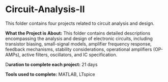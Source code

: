 # Circuit-Analysis-II
This folder contains four projects related to circuit analysis and design. 

**What the Project is About:** This folder contains detailed descriptions encompassing the analysis and design of electronic circuits, including transistor biasing, small-signal models, amplifier frequency response, feedback mechanisms, stability considerations, operational amplifiers (OP-AMPs), active filters, oscillators, and IC specification.

D**uration to complete each project:** 21 days

**Tools used to complete:** MATLAB, LTspice
